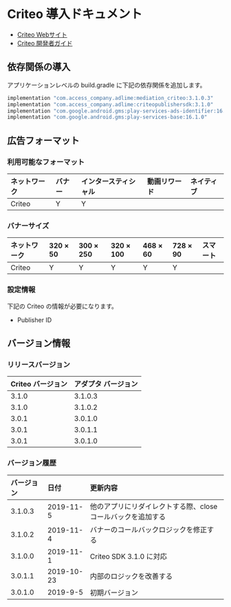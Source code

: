 # Criteo 導入ドキュメント
- [ Criteo Webサイト](https://www.criteo.com/)
- [ Criteo 開発者ガイド](https://publisherdocs.criteotilt.com/sdk-android/3.0/inhouseauction/)

## 依存関係の導入
アプリケーションレベルの build.gradle に下記の依存関係を追加します。

```java
implementation "com.access_company.adlime:mediation_criteo:3.1.0.3"
implementation "com.access_company.adlime:criteopublishersdk:3.1.0"
implementation "com.google.android.gms:play-services-ads-identifier:16.0.0"
implementation "com.google.android.gms:play-services-base:16.1.0"
```

## 広告フォーマット

### 利用可能なフォーマット
|ネットワーク |バナー  |インタースティシャル  |動画リワード |ネイティブ  |
|:-------|:-----|:-----|:-------|:-----|
|  Criteo   | Y      | Y    |     |        |

### バナーサイズ
|ネットワーク   |320 × 50   |300 × 250   |320 × 100   |468 × 60   |728 × 90   |スマート   |
|:------- | :------ | :------- | :------- | :------ | :------ | :----- |
|   Criteo    |  Y      |     Y     |   Y       |  Y       |  Y       |        |

### 設定情報
下記の Criteo の情報が必要になります。  
- Publisher ID

## バージョン情報

### リリースバージョン
|  Criteo バージョン | アダプタ バージョン |
|:----------|:-------------|
|  3.1.0    | 3.1.0.3      |
|  3.1.0    | 3.1.0.2      |
|  3.0.1    | 3.0.1.0      |
|  3.0.1    | 3.0.1.1      |
|  3.0.1    | 3.0.1.0      |

### バージョン履歴
| バージョン       | 日付      | 更新内容               |
|:--------------|:------------|:------------------------|
|   3.1.0.3     |  2019-11-5  | 他のアプリにリダイレクトする際、closeコールバックを追加する     |
|   3.1.0.2     |  2019-11-4  | バナーのコールバックロジックを修正する     |
|   3.1.0.0     |  2019-11-1  | Criteo SDK 3.1.0 に対応  |
|   3.0.1.1     |  2019-10-23 | 内部のロジックを改善する   |
|   3.0.1.0     |  2019-9-5   | 初期バージョン            |
